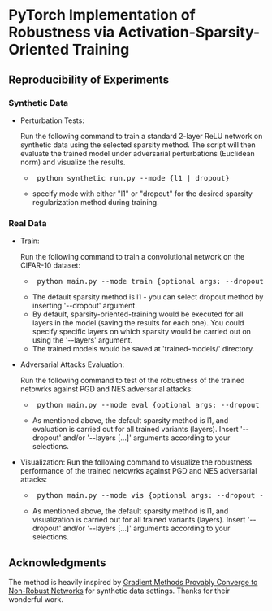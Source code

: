 # PyTorch Implementation of Robustness via Activation-Sparsity-Oriented Training

## Reproducibility of Experiments

### Synthetic Data

- Perturbation Tests:
  
  Run the following command to train a standard 2-layer ReLU network on synthetic data using the selected sparsity method. The script will then evaluate the trained model under adversarial perturbations (Euclidean norm) and visualize the results.
  * <pre> python synthetic_run.py --mode {l1 | dropout} </pre>
  * specify mode with either "l1" or "dropout" for the desired sparsity regularization method during training.

### Real Data
- Train:

  Run the following command to train a convolutional network on the CIFAR-10 dataset:
  * <pre> python main.py --mode train {optional args: --dropout --layers [conv1,conv2...]} </pre>
  * The default sparsity method is l1 - you can select dropout method by inserting '--dropout' argument.
  * By default, sparsity-oriented-training would be executed for all layers in the model (saving the results for each one). You could specify specific layers on which sparsity would be carried out on using the '--layers' argument.
  * The trained models would be saved at 'trained-models/' directory.

- Adversarial Attacks Evaluation:

  Run the following command to test of the robustness of the trained netowrks against PGD and NES adversarial attacks:
  * <pre> python main.py --mode eval {optional args: --dropout --layers [conv1,conv2...]} </pre>
  * As mentioned above, the default sparsity method is l1, and evaluation is carried out for all trained variants (layers). Insert '--dropout' and/or '--layers [...]' arguments according to your selections.

- Visualization:
  Run the following command to visualize the robustness performance of the trained netowrks against PGD and NES adversarial attacks:
  * <pre> python main.py --mode vis {optional args: --dropout --layers [conv1,conv2...]} </pre>
  * As mentioned above, the default sparsity method is l1, and visualization is carried out for all trained variants (layers). Insert '--dropout' and/or '--layers [...]' arguments according to your selections.

## Acknowledgments
The method is heavily inspired by [Gradient Methods Provably Converge to Non-Robust Networks](https://arxiv.org/abs/2202.04347) for synthetic data settings. Thanks for their wonderful work.
